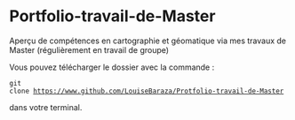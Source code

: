 # Portfolio-travail-de-Master
Aperçu de compétences en cartographie et géomatique via mes travaux de Master (régulièrement en travail de groupe)

Vous pouvez télécharger le dossier avec la commande : <pre><code>git clone https://www.github.com/LouiseBaraza/Protfolio-travail-de-Master</code></pre> dans votre terminal.
